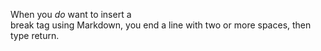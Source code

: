 When you *do* want to insert a <br /> break tag using Markdown, you end a line with two or more spaces, then type return.
